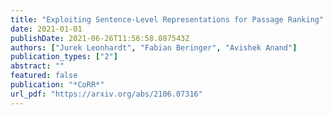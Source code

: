 ```yaml
---
title: "Exploiting Sentence-Level Representations for Passage Ranking"
date: 2021-01-01
publishDate: 2021-06-26T11:56:58.087543Z
authors: ["Jurek Leonhardt", "Fabian Beringer", "Avishek Anand"]
publication_types: ["2"]
abstract: ""
featured: false
publication: "*CoRR*"
url_pdf: "https://arxiv.org/abs/2106.07316"
---
```


